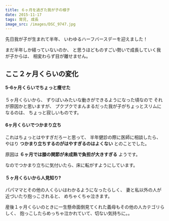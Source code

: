 ```yaml
---
title: ６ヶ月を過ぎた我が子の様子
date: 2015-11-17
tags: 育児, 成長
image_src: /images/DSC_9747.jpg
---
```


先日我が子が生まれて半年、
いわゆるハーフバースデーを迎えました！

まだ半年しか経っていないのか、
と思うほどものすごい勢いで成長していく我が子からは、
相変わらず目が離せません。

## ここ２ヶ月くらいの変化

#### 5-6ヶ月くらいでちょっと痩せた

５ヶ月くらいから、
ずりばいみたいな動きができるようになった頃なので
それが原因かと思いますが、
プクプクでまんまるだった我が子がちょっとスリムになるのは、
ちょっと寂しいものです。

#### 6ヶ月くらいでつかまり立ち

これはちょっとはやすぎだろーと思って、
半年健診の際に医師に相談したら、
やはり **つかまり立ちするのがはやすぎるのはよくない**
とのことでした。

原因は **６ヶ月では膝の関節が未成熟で負担が大きすぎる**
ようです。

なのでつかまり立ちに気付いたら、床に転がすようにしています。

#### ５ヶ月くらいから人見知り?

パパママとその他の人くらいはわかるようになったらしく、
妻と私以外の人が近づいたり抱っこされると、
めちゃくちゃ泣きます。

産後１ヶ月くらいのときに一生懸命面倒見てくれた義母もその他の人カテゴリらしく、
抱っこしたらめっちゃ泣かれていて、切ない気持ちに。。
